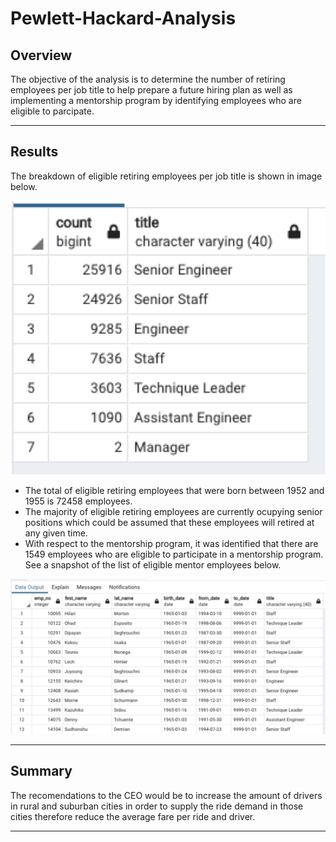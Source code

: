 # Pewlett-Hackard-Analysis

## Overview 

The objective of the analysis is to determine the number of retiring employees per job title to help prepare a future hiring plan as well as implementing a mentorship program by identifying employees who are eligible to parcipate.

---
## Results

The breakdown of eligible retiring employees per job title is shown in image below.

![](Retiring_Emp_Title.png)

* The total of eligible retiring employees that were born between 1952 and 1955 is 72458 employees.
* The majority of eligible retiring employees are currently ocupying senior positions which could be assumed that these employees will retired at any given time.
* With respect to the mentorship program, it was identified that there are 1549 employees who are eligible to participate in a mentorship program. See a snapshot of the list of eligible mentor employees below.

![](Mentor_Employees.png)


---
## Summary

The recomendations to the CEO would be to increase the amount of drivers in rural and suburban cities in order to supply the ride demand in those cities therefore reduce the average fare per ride and driver.  



---
